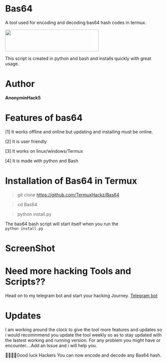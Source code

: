 # Bas64
A tool used for encoding and decoding bas64 hash codes in termux.

<img src="https://github.com/TermuxHackz/Bas64/blob/master/small.gif" width="300" height="70"/>

This script is created in python and bash and installs quickly with great usage.
# Author
**AnonyminHack5**

# Features of bas64
[1] It works offline and online but updating and installing must be online.

[2] It is user friendly 

[3] It works on linux/windows/Termux

[4] It is made with python and Bash


# Installation of Bas64 in Termux

> git clone https://github.com/TermuxHackz/Bas64

> cd Bas64

> python install.py

The bas64 bash script will start itself when you run the <code> python install.py
</code>

# ScreenShot


# Need more hacking Tools and Scripts??
Head on to my telegram bot and start your hacking Journey. <a href="https://t.me/Termux1_bot"> Telegram bot</a>

# Updates
I am working around the clock to give the tool more features and updates so i would recommmend you update the tool weekly so as to stay updated with the lastest working and running version.
For any problem you might have or encounter....Add an Issue and i will help you.

👊💥💥🔥Good luck Hackers
You can now encode and decode any Bas64 hash.

